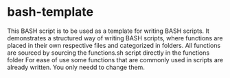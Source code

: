 # bash-template

This BASH script is to be used as a template for writing BASH scripts.
It demonstrates a structured way of writing BASH scripts, where functions are placed in their own respective files and categorized in folders. All functions are sourced by sourcing the functions.sh script directly in the functions folder
For ease of use some functions that are commonly used in scripts are already written. You only needd to change them.
